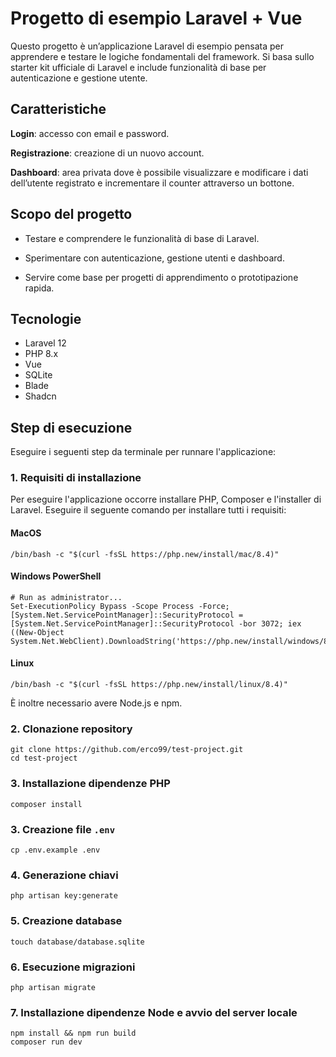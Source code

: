 # Progetto di esempio Laravel + Vue
Questo progetto è un’applicazione Laravel di esempio pensata per apprendere e testare le logiche fondamentali del framework.
Si basa sullo starter kit ufficiale di Laravel e include funzionalità di base per autenticazione e gestione utente.

## Caratteristiche

**Login**: accesso con email e password.

**Registrazione**: creazione di un nuovo account.

**Dashboard**: area privata dove è possibile visualizzare e modificare i dati dell’utente registrato e incrementare il counter attraverso un bottone.

## Scopo del progetto

- Testare e comprendere le funzionalità di base di Laravel.

- Sperimentare con autenticazione, gestione utenti e dashboard.

- Servire come base per progetti di apprendimento o prototipazione rapida.

## Tecnologie

- Laravel 12
- PHP 8.x
- Vue
- SQLite
- Blade
- Shadcn

## Step di esecuzione
Eseguire i seguenti step da terminale per runnare l'applicazione:

### 1. Requisiti di installazione
Per eseguire l'applicazione occorre installare PHP, Composer e l'installer di Laravel. Eseguire il seguente comando per installare tutti i requisiti:
#### MacOS
``` 
/bin/bash -c "$(curl -fsSL https://php.new/install/mac/8.4)"
```

#### Windows PowerShell
```
# Run as administrator...
Set-ExecutionPolicy Bypass -Scope Process -Force; [System.Net.ServicePointManager]::SecurityProtocol = [System.Net.ServicePointManager]::SecurityProtocol -bor 3072; iex ((New-Object System.Net.WebClient).DownloadString('https://php.new/install/windows/8.4'))
```
#### Linux
```
/bin/bash -c "$(curl -fsSL https://php.new/install/linux/8.4)"
```

È inoltre necessario avere Node.js e npm.

### 2. Clonazione repository
```
git clone https://github.com/erco99/test-project.git
cd test-project
```

### 3. Installazione dipendenze PHP
```
composer install
```

### 3. Creazione file `.env`
```
cp .env.example .env
```

### 4. Generazione chiavi
```
php artisan key:generate
```

### 5. Creazione database
```
touch database/database.sqlite
```

### 6. Esecuzione migrazioni
```
php artisan migrate
```

### 7. Installazione dipendenze Node e avvio del server locale
```
npm install && npm run build
composer run dev
```
